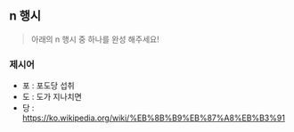 ## n 행시
> 아래의 n 행시 중 하나를 완성 해주세요!

### 제시어
- 포 : 포도당 섭취
- 도 : 도가 지나치면 
- 당 : https://ko.wikipedia.org/wiki/%EB%8B%B9%EB%87%A8%EB%B3%91
